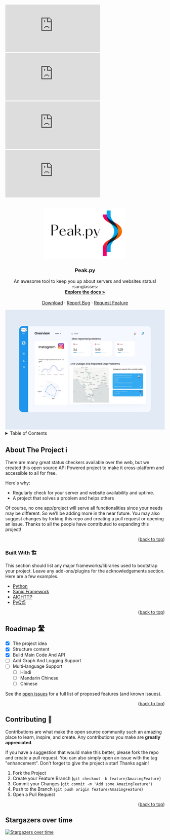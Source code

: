 <div id="top"></div>

[![Contributors][contributors-shield]][contributors-url]
[![Forks][forks-shield]][forks-url]
[![Stargazers][stars-shield]][stars-url]
[![Issues][issues-shield]][issues-url]
<!-- PROJECT LOGO -->
<br />
<div align="center">
  <a href="https://github.com/PyQuad/peak.py">
    <img src="https://raw.githubusercontent.com/PyQuad/peak.py/main/assets/banner.png" alt="Logo" width="260" height="160">
  </a>

  <h3 align="center">Peak.py</h3>

  <p align="center">
    An awesome tool to keep you up about servers and websites status! :sunglasses:
    <br />
    <a href="https://github.com/PyQuad/peak.py"><strong>Explore the docs »</strong></a>
    <br />
    <br />
    <a href="https://github.com/PyQuad/peak.py">Download</a>
    ·
    <a href="https://github.com/PyQuad/peak.py">Report Bug</a>
    ·
    <a href="https://github.com/PyQuad/peak.py">Request Feature</a>
  </p>
</div>



<div align="center">
  <a href="https://github.com/PyQuad/peak.py">
    <img src="https://raw.githubusercontent.com/PyQuad/peak.py/main/assets/peakuiexample.jpeg" alt="Logo">
  </a> 
</div>



<!-- TABLE OF CONTENTS -->
<details>
  <summary>Table of Contents</summary>
  <ol>
    <li>
      <a href="#about-the-project">About The Project</a>
      <ul>
        <li><a href="#built-with">Built With</a></li>
      </ul>
    </li>
    <li>
      <a href="#getting-started">Getting Started</a>
      <ul>
        <li><a href="#prerequisites">Prerequisites</a></li>
        <li><a href="#installation">Installation</a></li>
      </ul>
    </li>
    <li><a href="#usage">Usage</a></li>
    <li><a href="#roadmap">Roadmap</a></li>
    <li><a href="#contributing">Contributing</a></li>
    <li><a href="#license">License</a></li>
    <li><a href="#contact">Contact</a></li>
    <li><a href="#acknowledgments">Acknowledgments</a></li>
  </ol>
</details>



<!-- ABOUT THE PROJECT -->
## About The Project :information_source:

<!--[![Product Name Screen Shot][product-screenshot]](https://google.com)-->

There are many great status checkers available over the web, but we created this open source API Powered project to make it cross-platform and accessible to all for free.

Here's why:
* Regularly check for your server and website availability and uptime.
* A project that solves a problem and helps others

Of course, no one app/project will serve all functionalities since your needs may be different. So we'll be adding more in the near future. You may also suggest changes by forking this repo and creating a pull request or opening an issue. Thanks to all the people have contributed to expanding this project!


<p align="right">(<a href="#top">back to top</a>)</p>



### Built With 🏗️

This section should list any major frameworks/libraries used to bootstrap your project. Leave any add-ons/plugins for the acknowledgements section. Here are a few examples.

* [Python](https://python.org/)
* [Sanic Framework](https://sanic.dev/en/)
* [AIOHTTP](https://docs.aiohttp.org/en/stable/)
* [PyQt5](https://pypi.org/project/PyQt5/)

<p align="right">(<a href="#top">back to top</a>)</p>



<!--- GETTING STARTED
## Getting Started 

This is an example of how you may give instructions on setting up your project locally.
To get a local copy up and running follow these simple example steps.

### Prerequisites

This is an example of how to list things you need to use the software and how to install them.
* npm
  ```sh
  npm install npm@latest -g
  ```

### Installation

_Below is an example of how you can instruct your audience on installing and setting up your app. This template doesn't rely on any external dependencies or services._

1. Get a free API Key at [https://example.com](https://example.com)
2. Clone the repo
   ```sh
   git clone https://github.com/your_username_/Project-Name.git
   ```
3. Install NPM packages
   ```sh
   npm install
   ```
4. Enter your API in `config.js`
   ```js
   const API_KEY = 'ENTER YOUR API';
   ```

<p align="right">(<a href="#top">back to top</a>)</p>



 USAGE EXAMPLES
## Usage

Use this space to show useful examples of how a project can be used. Additional screenshots, code examples and demos work well in this space. You may also link to more resources.

_For more examples, please refer to the [Documentation](https://example.com)_

<p align="right">(<a href="#top">back to top</a>)</p> --->



<!-- ROADMAP -->
## Roadmap 🛣️

- [x] The project idea
- [x] Structure content
- [x] Build Main Code And API
- [ ] Add Graph And Logging Support
- [ ] Multi-language Support
    - [ ] Hindi
    - [ ] Mandarin Chinese
    - [ ] Chinese

See the [open issues](https://github.com/PyQuad/Peak.py/issues) for a full list of proposed features (and known issues).

<p align="right">(<a href="#top">back to top</a>)</p>



<!-- CONTRIBUTING -->
## Contributing :raised_hands:

Contributions are what make the open source community such an amazing place to learn, inspire, and create. Any contributions you make are **greatly appreciated**.

If you have a suggestion that would make this better, please fork the repo and create a pull request. You can also simply open an issue with the tag "enhancement".
Don't forget to give the project a star! Thanks again!

1. Fork the Project
2. Create your Feature Branch (`git checkout -b feature/AmazingFeature`)
3. Commit your Changes (`git commit -m 'Add some AmazingFeature'`)
4. Push to the Branch (`git push origin feature/AmazingFeature`)
5. Open a Pull Request

<p align="right">(<a href="#top">back to top</a>)</p>



<!--LICENSE
## License

Distributed under the MIT License. See `LICENSE.txt` for more information.

<p align="right">(<a href="#top">back to top</a>)</p>



<!--- CONTACT
## Contact

Your Name - [@your_twitter](https://twitter.com/your_username) - email@example.com

Project Link: [https://github.com/PyQuad/peak.py](https://github.com/your_username/repo_name)

<p align="right">(<a href="#top">back to top</a>)</p> --->

## Stargazers over time

[![Stargazers over time](https://starchart.cc/PyQuad/peak.py.svg)](https://starchart.cc/PyQuad/peak.py)

<!-- MARKDOWN LINKS & IMAGES --
<!-- https://www.markdownguide.org/basic-syntax/#reference-style-links -->
[contributors-shield]: https://img.shields.io/github/contributors/PyQuad/peak.py?color=green&style=for-the-badge
[contributors-url]: https://github.com/PyQuad/peak.py/graphs/contributors
[forks-shield]: https://img.shields.io/github/forks/PyQuad/peak.py?style=for-the-badge
[forks-url]: https://github.com/PyQuad/peak.py/network/members
[stars-shield]: https://img.shields.io/github/stars/PyQuad/peak.py?color=yellow&style=for-the-badge
[stars-url]: https://github.com/PyQuad/peak.py/stargazers
[issues-shield]: https://img.shields.io/github/issues/PyQuad/peak.py?style=for-the-badge
[issues-url]: https://github.com/PyQuad/peak.pyissues
[linkedin-shield]: https://img.shields.io/badge/-LinkedIn-black.svg?style=for-the-badge&logo=linkedin&colorB=555
[linkedin-url]: https://linkedin.com/in/
[product-screenshot]: images/screenshot.png
